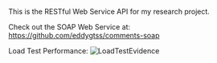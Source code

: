 This is the RESTful Web Service API for my research project.

Check out the SOAP Web Service at: https://github.com/eddygtss/comments-soap

Load Test Performance:
![LoadTestEvidence](https://github.com/user-attachments/assets/bc941b98-10ed-421b-acf2-f15b83227218)
